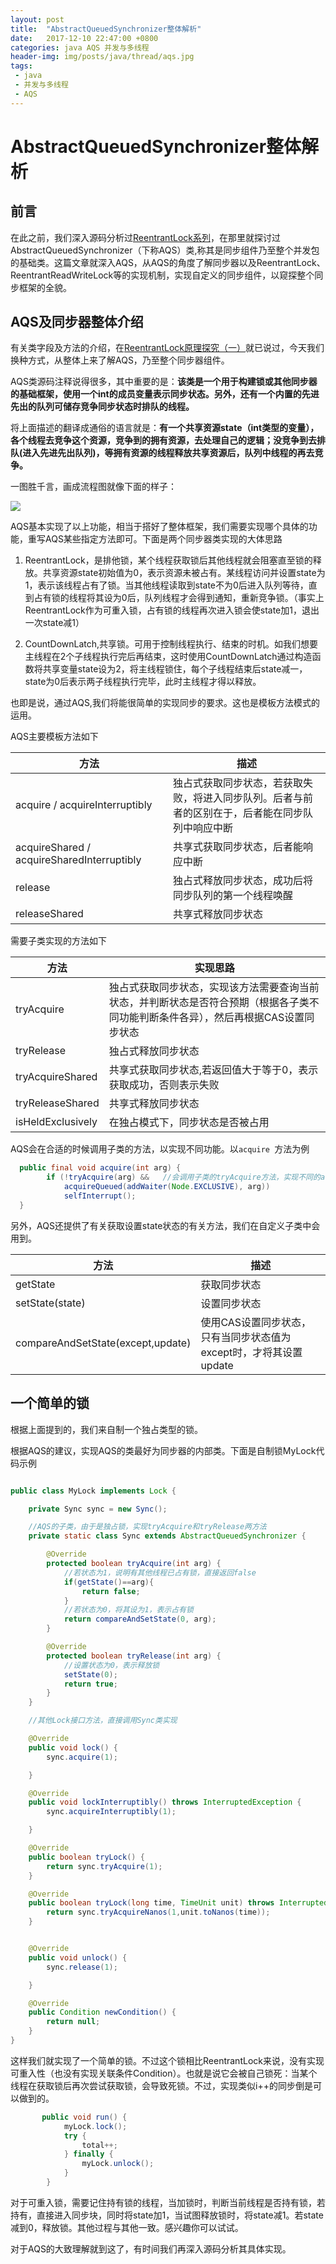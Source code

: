 ```yaml
---
layout: post
title:  "AbstractQueuedSynchronizer整体解析"
date:   2017-12-10 22:47:00 +0800
categories: java AQS 并发与多线程
header-img: img/posts/java/thread/aqs.jpg
tags:
 - java
 - 并发与多线程
 - AQS
---
```


# AbstractQueuedSynchronizer整体解析

## 前言

在此之前，我们深入源码分析过[ReentrantLock系列](http://blog.wthfeng.com/java/aqs/%E5%B9%B6%E5%8F%91%E4%B8%8E%E5%A4%9A%E7%BA%BF%E7%A8%8B/2017/05/21/ReentrantLock%E5%8E%9F%E7%90%86%E6%8E%A2%E7%A9%B6-%E4%B8%80/)，在那里就探讨过AbstractQueuedSynchronizer（下称AQS）类,称其是同步组件乃至整个并发包的基础类。这篇文章就深入AQS，从AQS的角度了解同步器以及ReentrantLock、ReentrantReadWriteLock等的实现机制，实现自定义的同步组件，以窥探整个同步框架的全貌。

## AQS及同步器整体介绍


有关类字段及方法的介绍，在[ReentrantLock原理探究（一）](http://blog.wthfeng.com/java/aqs/%E5%B9%B6%E5%8F%91%E4%B8%8E%E5%A4%9A%E7%BA%BF%E7%A8%8B/2017/05/21/ReentrantLock%E5%8E%9F%E7%90%86%E6%8E%A2%E7%A9%B6-%E4%B8%80/#2-aqs类概览)就已说过，今天我们换种方式，从整体上来了解AQS，乃至整个同步器组件。

AQS类源码注释说得很多，其中重要的是：**该类是一个用于构建锁或其他同步器的基础框架，使用一个int的成员变量表示同步状态。另外，还有一个内置的先进先出的队列可储存竞争同步状态时排队的线程。**

将上面描述的翻译成通俗的语言就是：**有一个共享资源state（int类型的变量），各个线程去竞争这个资源，竞争到的拥有资源，去处理自己的逻辑；没竞争到去排队(进入先进先出队列)，等拥有资源的线程释放共享资源后，队列中线程的再去竞争。**

一图胜千言，画成流程图就像下面的样子：

![](http://blog.wthfeng.com/img/posts/java/thread/aqs-status.png)



AQS基本实现了以上功能，相当于搭好了整体框架，我们需要实现哪个具体的功能，重写AQS某些指定方法即可。下面是两个同步器类实现的大体思路

1. ReentrantLock，是排他锁，某个线程获取锁后其他线程就会阻塞直至锁的释放。共享资源state初始值为0，表示资源未被占有。某线程访问并设置state为1，表示该线程占有了锁。当其他线程读取到state不为0后进入队列等待，直到占有锁的线程将其设为0后，队列线程才会得到通知，重新竞争锁。（事实上ReentrantLock作为可重入锁，占有锁的线程再次进入锁会使state加1，退出一次state减1）

2. CountDownLatch,共享锁。可用于控制线程执行、结束的时机。如我们想要主线程在2个子线程执行完后再结束，这时使用CountDownLatch通过构造函数将共享变量state设为2，将主线程锁住，每个子线程结束后state减一，state为0后表示两子线程执行完毕，此时主线程才得以释放。

也即是说，通过AQS,我们将能很简单的实现同步的要求。这也是模板方法模式的运用。

AQS主要模板方法如下

|方法|描述|
|----|----|
|acquire / acquireInterruptibly|独占式获取同步状态，若获取失败，将进入同步队列。后者与前者的区别在于，后者能在同步队列中响应中断|
|acquireShared / acquireSharedInterruptibly |共享式获取同步状态，后者能响应中断|
|release|独占式释放同步状态，成功后将同步队列的第一个线程唤醒|
|releaseShared|共享式释放同步状态|

需要子类实现的方法如下

|方法|实现思路|
|---|----|
|tryAcquire|独占式获取同步状态，实现该方法需要查询当前状态，并判断状态是否符合预期（根据各子类不同功能判断条件各异），然后再根据CAS设置同步状态|
|tryRelease|独占式释放同步状态|
|tryAcquireShared|共享式获取同步状态,若返回值大于等于0，表示获取成功，否则表示失败|
|tryReleaseShared|共享式释放同步状态|
|isHeldExclusively|在独占模式下，同步状态是否被占用|

AQS会在合适的时候调用子类的方法，以实现不同功能。以`acquire `方法为例

```java
  public final void acquire(int arg) {
        if (!tryAcquire(arg) &&   //会调用子类的tryAcquire方法，实现不同的acquire含义
            acquireQueued(addWaiter(Node.EXCLUSIVE), arg))
            selfInterrupt();
  }
```


另外，AQS还提供了有关获取设置state状态的有关方法，我们在自定义子类中会用到。

|方法|描述|
|----|----|
|getState|获取同步状态|
|setState(state)|设置同步状态|
|compareAndSetState(except,update)|使用CAS设置同步状态，只有当同步状态值为except时，才将其设置update|

## 一个简单的锁


根据上面提到的，我们来自制一个独占类型的锁。

根据AQS的建议，实现AQS的类最好为同步器的内部类。下面是自制锁MyLock代码示例



```java

public class MyLock implements Lock {

    private Sync sync = new Sync();

    //AQS的子类，由于是独占锁，实现tryAcquire和tryRelease两方法
    private static class Sync extends AbstractQueuedSynchronizer {

        @Override
        protected boolean tryAcquire(int arg) {
            //若状态为1，说明有其他线程已占有锁，直接返回false
            if(getState()==arg){
                return false;
            }
            //若状态为0，将其设为1，表示占有锁
            return compareAndSetState(0, arg);
        }

        @Override
        protected boolean tryRelease(int arg) {
            //设置状态为0，表示释放锁
            setState(0);
            return true;
        }
    }

    //其他Lock接口方法，直接调用Sync类实现

    @Override
    public void lock() {
        sync.acquire(1);

    }

    @Override
    public void lockInterruptibly() throws InterruptedException {
        sync.acquireInterruptibly(1);

    }

    @Override
    public boolean tryLock() {
        return sync.tryAcquire(1);
    }

    @Override
    public boolean tryLock(long time, TimeUnit unit) throws InterruptedException {
        return sync.tryAcquireNanos(1,unit.toNanos(time));
    }


    @Override
    public void unlock() {
        sync.release(1);

    }

    @Override
    public Condition newCondition() {
        return null;
    }
}


```

这样我们就实现了一个简单的锁。不过这个锁相比ReentrantLock来说，没有实现可重入性（也没有实现关联条件Condition）。也就是说它会被自己锁死：当某个线程在获取锁后再次尝试获取锁，会导致死锁。不过，实现类似i++的同步倒是可以做到的。

```java
       public void run() {
            myLock.lock();
            try {
                total++;
            } finally {
                myLock.unlock();
            }
        }
```

对于可重入锁，需要记住持有锁的线程，当加锁时，判断当前线程是否持有锁，若持有，直接进入同步块，同时将state加1，当试图释放锁时，将state减1。若state减到0，释放锁。其他过程与其他一致。感兴趣你可以试试。



对于AQS的大致理解就到这了，有时间我们再深入源码分析其具体实现。


















